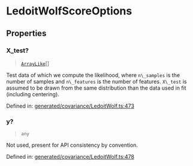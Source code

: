 # LedoitWolfScoreOptions

## Properties

### X\_test?

> [`ArrayLike`](../types/ArrayLike.md)[]

Test data of which we compute the likelihood, where `n\_samples` is the number of samples and `n\_features` is the number of features. `X\_test` is assumed to be drawn from the same distribution than the data used in fit (including centering).

Defined in:  [generated/covariance/LedoitWolf.ts:473](https://github.com/transitive-bullshit/scikit-learn-ts/blob/122b3c0/packages/sklearn/src/generated/covariance/LedoitWolf.ts#L473)

### y?

> `any`

Not used, present for API consistency by convention.

Defined in:  [generated/covariance/LedoitWolf.ts:478](https://github.com/transitive-bullshit/scikit-learn-ts/blob/122b3c0/packages/sklearn/src/generated/covariance/LedoitWolf.ts#L478)
